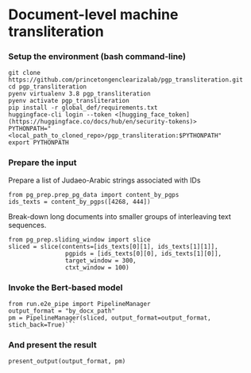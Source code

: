 # Document-level machine transliteration


### Setup the environment (bash command-line)
```
git clone https://github.com/princetongenclearizalab/pgp_transliteration.git
cd pgp_transliteration
pyenv virtualenv 3.8 pgp_transliteration
pyenv activate pgp_transliteration
pip install -r global_def/requirements.txt
huggingface-cli login --token <[hugging_face_token](https://huggingface.co/docs/hub/en/security-tokens)>
PYTHONPATH="<local_path_to_cloned_repo>/pgp_transliteration:$PYTHONPATH"
export PYTHONPATH
```

### Prepare the input

Prepare a list of Judaeo-Arabic strings associated with IDs
```
from pg_prep.prep_pg_data import content_by_pgps
ids_texts = content_by_pgps([4268, 444])
```

Break-down long documents into smaller groups of interleaving text sequences. 

```
from pg_prep.sliding_window import slice
sliced = slice(contents=[ids_texts[0][1], ids_texts[1][1]],
                pgpids = [ids_texts[0][0], ids_texts[1][0]],
                target_window = 300,
                ctxt_window = 100)
```

### Invoke the Bert-based model
```
from run.e2e_pipe import PipelineManager
output_format = "by_docx_path"
pm = PipelineManager(sliced, output_format=output_format, stich_back=True)```

```
### And present the result

```
present_output(output_format, pm)
```